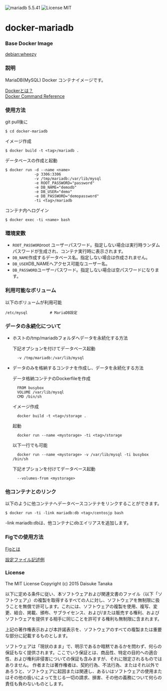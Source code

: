 ![mariadb 5.5.41](https://img.shields.io/badge/mariadb-5.5.41-brightgreen.svg) ![License MIT](https://img.shields.io/badge/license-MIT-blue.svg)

# docker-mariadb

### Base Docker Image

[debian:wheezy](https://registry.hub.docker.com/_/debian/ "debian:wheezy")

### 説明

MariaDB(MySQL) Docker コンテナイメージです。

[Dockerとは？](https://docs.docker.com/ "Dockerとは？")  
[Docker Command Reference](https://docs.docker.com/reference/commandline/cli/ "Docker Command Reference")

### 使用方法

git pull後に

    $ cd docker-mariadb

イメージ作成

    $ docker build -t <tag>/mariadb .

データベースの作成と起動

    $ docker run -d --name <name>
                 -p 3306:3306
                 -v /tmp/mariadb:/var/lib/mysql
                 -e ROOT_PASSWORD="password"
                 -e DB_NAME="demodb"
                 -e DB_USER="demo"
                 -e DB_PASSWORD="demopassword"
                 -ti <tag>/mariadb

コンテナ内へログイン

    $ docker exec -ti <name> bash

### 環境変数

- <code>ROOT_PASSWORD</code>root ユーザーパスワード。指定しない場合は実行時ランダムパスワードが生成され、コンテナ実行時に表示されます。
- <code>DB_NAME</code>作成するデータベース名。指定しない場合は作成されません。
- <code>DB_USER</code>DB_NAMEへアクセス可能なユーザー名。
- <code>DB_PASSWORD</code>ユーザーパスワード。指定しない場合は空パスワードになります。

### 利用可能なボリューム

以下のボリュームが利用可能

    /etc/mysql          # MariaDB設定

### データの永続化について

- ホストの/tmp/mariadbフォルダへデータを永続化する方法

    下記オプションを付けてデータベース起動

        -v /tmp/mariadb:/var/lib/mysql

- データのみを格納するコンテナを作成し、データを永続化する方法

    データ格納コンテナのDockerfileを作成

        FROM busybox
        VOLUME /var/lib/mysql
        CMD /bin/sh

    イメージ作成

        docker build -t <tag>/storage .

    起動

        docker run --name <mystorage> -ti <tag>/storage

    以下一行でも可能

        docker run --name <mystorage> -v /var/lib/mysql -ti busybox /bin/sh

    下記オプションを付けてデータベース起動

        --volumes-from <mystorage>

### 他コンテナとのリンク

以下のように他コンテナへデータベースコンテナをリンクすることができます。  

    $ docker run -ti -link mariadb:db <tag>/centosjp bash

-link mariadb:dbは、他コンテナにdbエイリアスを追加します。

### Figでの使用方法

[Figとは](http://www.fig.sh/ "Figとは")  

[設定ファイル記述例](https://bitbucket.org/tanaka0323/fig-examples "設定ファイル記述例")

### License

The MIT License
Copyright (c) 2015 Daisuke Tanaka

以下に定める条件に従い、本ソフトウェアおよび関連文書のファイル（以下「ソフトウェア」）の複製を取得するすべての人に対し、ソフトウェアを無制限に扱うことを無償で許可します。これには、ソフトウェアの複製を使用、複写、変更、結合、掲載、頒布、サブライセンス、および/または販売する権利、およびソフトウェアを提供する相手に同じことを許可する権利も無制限に含まれます。

上記の著作権表示および本許諾表示を、ソフトウェアのすべての複製または重要な部分に記載するものとします。

ソフトウェアは「現状のまま」で、明示であるか暗黙であるかを問わず、何らの保証もなく提供されます。ここでいう保証とは、商品性、特定の目的への適合性、および権利非侵害についての保証も含みますが、それに限定されるものではありません。 作者または著作権者は、契約行為、不法行為、またはそれ以外であろうと、ソフトウェアに起因または関連し、あるいはソフトウェアの使用またはその他の扱いによって生じる一切の請求、損害、その他の義務について何らの責任も負わないものとします。